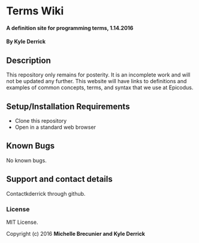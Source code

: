 # Terms Wiki

#### A definition site for programming terms, 1.14.2016

#### By Kyle Derrick

## Description
This repository only remains for posterity. It is an incomplete work and will not be updated any further.
This website will have links to definitions and examples of common concepts, terms, and syntax that we use at Epicodus.

## Setup/Installation Requirements

* Clone this repository
* Open in a standard web browser

## Known Bugs

No known bugs.

## Support and contact details

Contactkderrick through github.


### License
MIT License.

Copyright (c) 2016 **Michelle Brecunier and Kyle Derrick**
